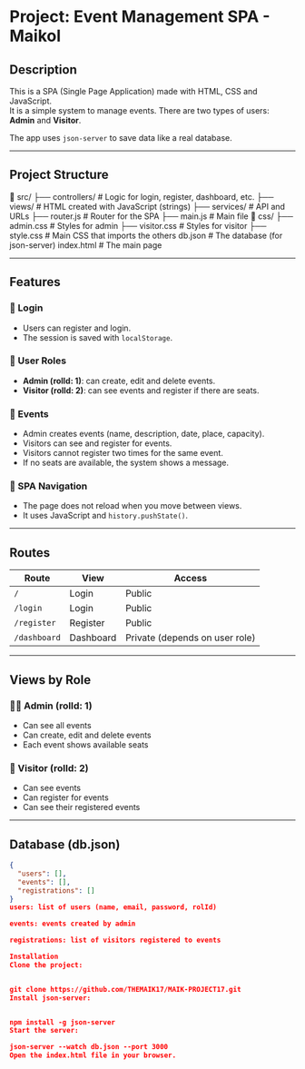 # Project: Event Management SPA - Maikol

## Description

This is a SPA (Single Page Application) made with HTML, CSS and JavaScript.  
It is a simple system to manage events. There are two types of users:  
**Admin** and **Visitor**.

The app uses `json-server` to save data like a real database.

---

## Project Structure

📁 src/
├── controllers/ # Logic for login, register, dashboard, etc.
├── views/ # HTML created with JavaScript (strings)
├── services/ # API and URLs
├── router.js # Router for the SPA
├── main.js # Main file
📁 css/
├── admin.css # Styles for admin
├── visitor.css # Styles for visitor
├── style.css # Main CSS that imports the others
db.json # The database (for json-server)
index.html # The main page


---

## Features

### 🔐 Login
- Users can register and login.
- The session is saved with `localStorage`.

### 👥 User Roles
- **Admin (rolId: 1)**: can create, edit and delete events.
- **Visitor (rolId: 2)**: can see events and register if there are seats.

### 📅 Events
- Admin creates events (name, description, date, place, capacity).
- Visitors can see and register for events.
- Visitors cannot register two times for the same event.
- If no seats are available, the system shows a message.

### 🔁 SPA Navigation
- The page does not reload when you move between views.
- It uses JavaScript and `history.pushState()`.

---

## Routes

| Route       | View      | Access     |
|-------------|-----------|------------|
| `/`         | Login     | Public     |
| `/login`    | Login     | Public     |
| `/register` | Register  | Public     |
| `/dashboard`| Dashboard | Private (depends on user role) |

---

## Views by Role

### 👨‍💼 Admin (rolId: 1)
- Can see all events
- Can create, edit and delete events
- Each event shows available seats

### 👤 Visitor (rolId: 2)
- Can see events
- Can register for events
- Can see their registered events

---

## Database (db.json)

```json
{
  "users": [],
  "events": [],
  "registrations": []
}
users: list of users (name, email, password, rolId)

events: events created by admin

registrations: list of visitors registered to events

Installation
Clone the project:


git clone https://github.com/THEMAIK17/MAIK-PROJECT17.git
Install json-server:


npm install -g json-server
Start the server:

json-server --watch db.json --port 3000
Open the index.html file in your browser.